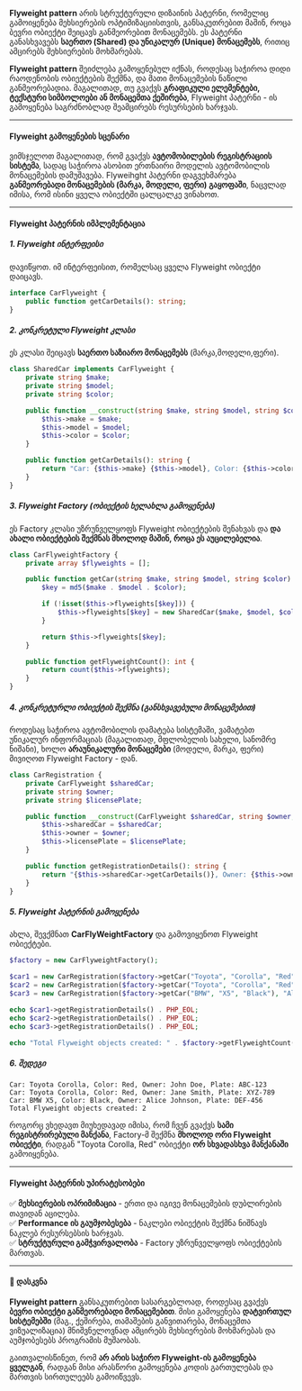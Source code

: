 **Flyweight pattern** არის სტრუქტურული დიზაინის პატერნი, რომელიც გამოიყენება მეხსიერების ოპტიმიზაციისთვის, განსაკუთრებით მაშინ, როცა ბევრი ობიექტი შეიცავს განმეორებით მონაცემებს. ეს პატერნი განასხვავებს **საერთო (Shared) და უნიკალურ (Unique) მონაცემებს**, რითიც ამცირებს მეხსიერების მოხმარებას.

**Flyweight pattern** შეიძლება გამოყენებულ იქნას, როდესაც საჭიროა დიდი რაოდენობის ობიექტების შექმნა, და მათი მონაცემების ნაწილი განმეორებადია. მაგალითად, თუ გვაქვს **გრაფიკული ელემენტები, ტექსტური სიმბოლოები ან მონაცემთა ქეშირება**, Flyweight პატერნი - ის გამოყენება საგრძნობლად შეამცირებს რესურსების ხარჯვას.

---
#### Flyweight გამოყენების სცენარი

ვიმსჯელოთ მაგალითად, რომ გვაქვს **ავტომობილების რეგისტრაციის სისტემა**, სადაც საჭიროა ასობით ერთნაირი მოდელის ავტომობილის მონაცემების დამუშავება. Flyweihght პატერნი დაგვეხმარება **განმეორებადი მონაცემების (მარკა, მოდელი, ფერი) გაყოფაში**, ნაცვლად იმისა, რომ ისინი ყველა ობიექტში ცალცალკე ვინახოთ.

---

#### Flyweight პატერნის იმპლემენტაცია

##### 1. Flyweight ინტერფეისი

დავიწყოთ. იმ ინტერფეისით, რომელსაც ყველა Flyweight ობიექტი დაიცავს.
```php
interface CarFlyweight {
    public function getCarDetails(): string;
}
```

##### 2. კონკრეტული Flyweight კლასი

ეს კლასი შეიცავს **საერთო საზიარო მონაცემებს** (მარკა,მოდელი,ფერი).
```php
class SharedCar implements CarFlyweight {
    private string $make;
    private string $model;
    private string $color;

    public function __construct(string $make, string $model, string $color) {
        $this->make = $make;
        $this->model = $model;
        $this->color = $color;
    }

    public function getCarDetails(): string {
        return "Car: {$this->make} {$this->model}, Color: {$this->color}";
    }
}
```

##### 3. Flyweight Factory (ობიექტის ხელახლა გამოყენება)

ეს Factory კლასი უზრუნველყოფს Flyweight ობიექტების შენახვას და **და ახალი ობიექტების შექმნას მხოლოდ მაშინ, როცა ეს აუცილებელია**.
```php
class CarFlyweightFactory {
    private array $flyweights = [];

    public function getCar(string $make, string $model, string $color): CarFlyweight {
        $key = md5($make . $model . $color);

        if (!isset($this->flyweights[$key])) {
            $this->flyweights[$key] = new SharedCar($make, $model, $color);
        }

        return $this->flyweights[$key];
    }

    public function getFlyweightCount(): int {
        return count($this->flyweights);
    }
}
```

##### 4. კონკრეტურლი ობიექტის შექმნა (განსხვავებული მონაცემებით)

როდესაც საჭიროა ავტომობილის დამატება სისტემაში, ვამატებთ უნიკალურ ინფორმაციას (მაგალითად, მფლობელის სახელი, სანომრე ნიშანი), ხოლო **არაუნიკალური მონაცემები** (მოდელი, მარკა, ფერი) მივიღოთ Flyweight Factory - დან.
```php
class CarRegistration {
    private CarFlyweight $sharedCar;
    private string $owner;
    private string $licensePlate;

    public function __construct(CarFlyweight $sharedCar, string $owner, string $licensePlate) {
        $this->sharedCar = $sharedCar;
        $this->owner = $owner;
        $this->licensePlate = $licensePlate;
    }

    public function getRegistrationDetails(): string {
        return "{$this->sharedCar->getCarDetails()}, Owner: {$this->owner}, Plate: {$this->licensePlate}";
    }
}
```

##### 5. Flyweight პატერნის გამოყენება

ახლა, შევქმნათ **CarFlyWeightFactory** და გამოვიყენოთ Flyweight ობიექტები.
```php
$factory = new CarFlyweightFactory();

$car1 = new CarRegistration($factory->getCar("Toyota", "Corolla", "Red"), "John Doe", "ABC-123");
$car2 = new CarRegistration($factory->getCar("Toyota", "Corolla", "Red"), "Jane Smith", "XYZ-789");
$car3 = new CarRegistration($factory->getCar("BMW", "X5", "Black"), "Alice Johnson", "DEF-456");

echo $car1->getRegistrationDetails() . PHP_EOL;
echo $car2->getRegistrationDetails() . PHP_EOL;
echo $car3->getRegistrationDetails() . PHP_EOL;

echo "Total Flyweight objects created: " . $factory->getFlyweightCount() . PHP_EOL;
```

##### 6. შედეგი

```
Car: Toyota Corolla, Color: Red, Owner: John Doe, Plate: ABC-123
Car: Toyota Corolla, Color: Red, Owner: Jane Smith, Plate: XYZ-789
Car: BMW X5, Color: Black, Owner: Alice Johnson, Plate: DEF-456
Total Flyweight objects created: 2
```

როგორც ვხედავთ მიუხედავად იმისა, რომ ჩვენ გვაქვს **სამი რეგისტრირებული მანქანა**, Factory-მ შექმნა **მხოლოდ ორი Flyweight ობიექტი**, რადგან "Toyota Corolla, Red" ობიექტი **ორ სხვადასხვა მანქანაში** გამოიყენება.

---

#### Flyweight პატერნის უპირატესობები

✅ **მეხსიერების ოპრიმიზაცია** - ერთი და იგივე მონაცემების დუბლირების თავიდან აცილება.    
✅ **Performance ის გაუმჯობესება** - ნაკლები ობიექტის შექმნა ნიშნავს ნაკლებ რესურსებსის ხარჯვას.    
✅ **სტრუქტურული გამჭვირვალობა** - Factory უზრუნველყოფს ობიექტების მართვას.    

---

#### 🚀 დასკვნა

**Flyweight pattern** განსაკუთრებით სასარგებლოად, როდესაც გვაქვს **ბევრი ობიექტი განმეორებადი მონაცემებით**.  მისი გამოყენება **დატვირთულ სისტემებში** (მაგ., ქეშირება, თამაშების განვითარება, მონაცემთა ვიზუალიზაცია) მნიშვნელოვნად ამცირებს მეხსიერების მოხმარებას და აუმჯობესებს პროგრამის მუშაობას.    

გაითვალისწინეთ, რომ **არ არის საჭირო Flyweight-ის გამოყენება ყველგან**, რადგან მისი არასწორი გამოყენება კოდის გართულებას და მართვის სირთულეებს გამოიწვევს.